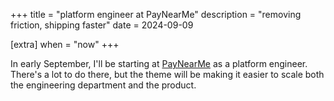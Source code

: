 +++
title = "platform engineer at PayNearMe"
description = "removing friction, shipping faster"
date = 2024-09-09

[extra]
when = "now"
+++

In early September, I'll be starting at [PayNearMe](https://paynearme.com) as a platform engineer.
There's a lot to do there, but the theme will be making it easier to scale both the engineering department and the product.
